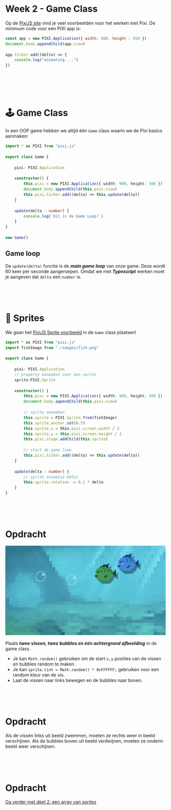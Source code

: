 # Week 2 - Game Class

Op de [PixiJS site](https://pixijs.io/examples/) vind je veel voorbeelden voor het werken met Pixi. De minimum code voor een PIXI app is:

```javascript
const app = new PIXI.Application({ width: 900, height : 450 })
document.body.appendChild(app.view)

app.ticker.add((delta) => {
    console.log("animating....")
})
```
<br>
<br>
<br>
<br>

# 🕹 Game Class

In een OOP game hebben we altijd één `Game` class waarin we de Pixi basics aanmaken: 

```typescript
import * as PIXI from "pixi.js"

export class Game {

    pixi: PIXI.Application

    constructor() {
        this.pixi = new PIXI.Application({ width: 900, height: 500 })
        document.body.appendChild(this.pixi.view)
        this.pixi.ticker.add((delta) => this.update(delta))
    }

    update(delta : number) {
        console.log(`Dit is de Game Loop!`)
    }
}

new Game()
```
## Game loop

De `update(delta)` functie is de ***main game loop*** van onze game. Deze wordt 60 keer per seconde aangeroepen. Omdat we met ***Typescript*** werken moet je aangeven dat `delta` een `number` is.

<br>
<br>
<br>

# 🐠 Sprites  

We gaan het [PixiJS Sprite voorbeeld](https://pixijs.io/examples/#/sprite/basic.js) in de `Game` class plaatsen!

```typescript
import * as PIXI from "pixi.js"
import fishImage from "./images/fish.png"

export class Game {

    pixi: PIXI.Application
    // property aanmaken voor een sprite
    sprite:PIXI.Sprite

    constructor() {
        this.pixi = new PIXI.Application({ width: 900, height: 500 })
        document.body.appendChild(this.pixi.view)

        // sprite aanmaken
        this.sprite = PIXI.Sprite.from(fishImage)
        this.sprite.anchor.set(0.5)
        this.sprite.x = this.pixi.screen.width / 2
        this.sprite.y = this.pixi.screen.height / 2
        this.pixi.stage.addChild(this.sprite)

        // start de game loop
        this.pixi.ticker.add((delta) => this.update(delta))
    }

    update(delta : number) {
        // sprite animatie 60fps
        this.sprite.rotation -= 0.1 * delta
    }
}
```
<Br>
<br>
<br>

# Opdracht

![two](../week1/twofishes.png)

Plaats ***twee vissen, twee bubbles en één achtergrond afbeelding*** in de game class. 

- Je kan `Math.random()` gebruiken om de start `x,y` posities van de vissen en bubbles random te maken.
- Je kan `sprite.tint = Math.random() * 0xFFFFFF;` gebruiken voor een random kleur van de vis.
- Laat de vissen naar links bewegen en de bubbles naar boven.

<Br>
<br>
<br>

# Opdracht

Als de vissen links uit beeld zwemmen, moeten ze rechts weer in beeld verschijnen. Als de bubbles boven uit beeld verdwijnen, moeten ze onderin beeld weer verschijnen.

<br>
<br>
<br>

# Opdracht

[Ga verder met deel 2: een array van sprites](./week2-pixi-sprites.md)
